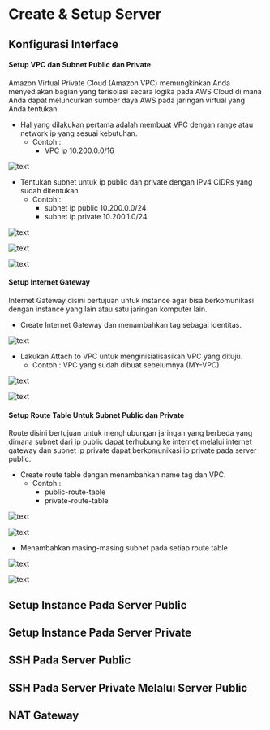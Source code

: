 # Create & Setup Server

## Konfigurasi Interface

#### Setup VPC dan Subnet Public dan Private
Amazon Virtual Private Cloud (Amazon VPC) memungkinkan Anda menyediakan bagian yang terisolasi secara logika pada AWS Cloud di mana Anda dapat meluncurkan sumber daya AWS pada jaringan virtual yang Anda tentukan.

- Hal yang dilakukan pertama adalah membuat VPC dengan range atau network ip yang sesuai kebutuhan.
    - Contoh :
        - VPC ip  10.200.0.0/16

![text](./asset/network/1.png)

- Tentukan subnet untuk ip public dan private dengan IPv4 CIDRs yang sudah ditentukan
    - Contoh :
        - subnet ip public 10.200.0.0/24 
        - subnet ip private 10.200.1.0/24  

![text](./asset/network/2.png)

![text](./asset/network/3.png)

![text](./asset/network/4.png)

#### Setup Internet Gateway
Internet Gateway disini bertujuan untuk instance agar bisa berkomunikasi dengan instance yang lain atau satu jaringan komputer lain.
- Create Internet Gateway dan menambahkan tag sebagai identitas.

![text](./asset/network/5.png)

- Lakukan Attach to VPC untuk menginisialisasikan VPC yang dituju.
    - Contoh : VPC yang sudah dibuat sebelumnya (MY-VPC)

![text](./asset/network/6.png)

![text](./asset/network/7.png)

#### Setup Route Table Untuk Subnet Public dan Private
Route disini bertujuan untuk menghubungan jaringan yang berbeda yang dimana subnet dari ip public dapat terhubung ke internet melalui internet gateway dan subnet ip private dapat berkomunikasi ip private pada server public.

- Create route table dengan menambahkan name tag dan VPC.
    - Contoh : 
        - public-route-table
        - private-route-table

![text](./asset/network/9.png)

![text](./asset/network/12.png)

- Menambahkan masing-masing subnet pada setiap route table

![text](./asset/network/11.png)

![text](./asset/network/13.png)

## Setup Instance Pada Server Public



## Setup Instance Pada Server Private

## SSH Pada Server Public

## SSH Pada Server Private Melalui Server Public

## NAT Gateway